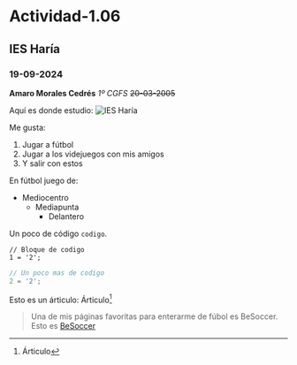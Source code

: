# Actividad-1.06
## IES Haría
### 19-09-2024

**Amaro Morales Cedrés**
_1º CGFS_
~~20-03-2005~~

Aquí es donde estudio: ![IES Haría](https://github.com/user-attachments/assets/d0a2fb44-61a2-4ae6-b36a-ffd134691db1)

Me gusta:
1. Jugar a fútbol
2. Jugar a los videjuegos con mis amigos
3. Y salir con estos

En fútbol juego de:
- Mediocentro
  * Mediapunta
    + Delantero
   
Un poco de código `codigo`.

```
// Bloque de codigo
1 = '2';
```

```javascript
// Un poco mas de codigo
2 = '2';
```

Esto es un árticulo:
Árticulo[^árticulo1]
[^árticulo1]: Árticulo
    
> Una de mis páginas favoritas para enterarme de fúbol es BeSoccer.
Esto es [BeSoccer](https://es.besoccer.com/)


